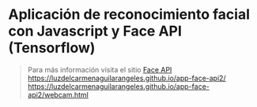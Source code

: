 # Aplicación de reconocimiento facial con Javascript y Face API (Tensorflow)
>Para más información visita el sitio [Face API](https://github.com/justadudewhohacks/face-api.js)
https://luzdelcarmenaguilarangeles.github.io/app-face-api2/
>https://luzdelcarmenaguilarangeles.github.io/app-face-api2/webcam.html
